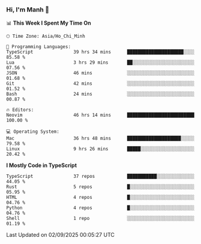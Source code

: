 ### Hi, I'm Manh 👋

<!--START_SECTION:waka-->
📊 **This Week I Spent My Time On** 

```text
🕑︎ Time Zone: Asia/Ho_Chi_Minh

💬 Programming Languages: 
TypeScript               39 hrs 34 mins      █████████████████████░░░░   85.58 % 
Lua                      3 hrs 29 mins       ██░░░░░░░░░░░░░░░░░░░░░░░   07.56 % 
JSON                     46 mins             ░░░░░░░░░░░░░░░░░░░░░░░░░   01.68 % 
Git                      42 mins             ░░░░░░░░░░░░░░░░░░░░░░░░░   01.52 % 
Bash                     24 mins             ░░░░░░░░░░░░░░░░░░░░░░░░░   00.87 % 

🔥 Editors: 
Neovim                   46 hrs 14 mins      █████████████████████████   100.00 % 

💻 Operating System: 
Mac                      36 hrs 48 mins      ████████████████████░░░░░   79.58 % 
Linux                    9 hrs 26 mins       █████░░░░░░░░░░░░░░░░░░░░   20.42 % 
```

**I Mostly Code in TypeScript** 

```text
TypeScript               37 repos            ███████████░░░░░░░░░░░░░░   44.05 % 
Rust                     5 repos             █░░░░░░░░░░░░░░░░░░░░░░░░   05.95 % 
HTML                     4 repos             █░░░░░░░░░░░░░░░░░░░░░░░░   04.76 % 
Python                   4 repos             █░░░░░░░░░░░░░░░░░░░░░░░░   04.76 % 
Shell                    1 repo              ░░░░░░░░░░░░░░░░░░░░░░░░░   01.19 % 
```




 Last Updated on 02/09/2025 00:05:27 UTC
<!--END_SECTION:waka-->
